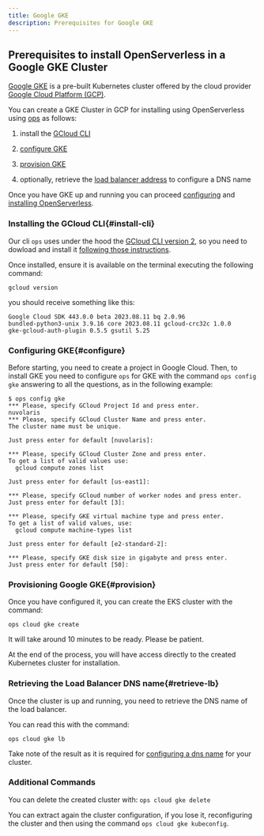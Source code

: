 ```yaml
---
title: Google GKE
description: Prerequisites for Google GKE
---
```

## Prerequisites to install OpenServerless in a Google GKE Cluster

[Google GKE](https://cloud.google.com/kubernetes-engine) is a pre-built
Kubernetes cluster offered by the cloud provider [Google Cloud Platform
(GCP)](https://cloud.google.com/gcp).

You can create a GKE Cluster in GCP for installing using OpenServerless using
[ops](#download.adoc) as follows:

1. install the [GCloud CLI](#install-cli)

2. [configure GKE](#configure)

3. [provision GKE](#provision)

4. optionally, retrieve the [load balancer address](#retrieve-lb) to
    configure a DNS name

Once you have GKE up and running you can proceed
[configuring](#configure.adoc) and [installing
OpenServerless](#install-cluster.adoc).

### Installing the GCloud CLI{#install-cli}

Our cli `ops` uses under the hood the [GCloud CLI version
2](https://cloud.google.com/sdk/gcloud), so you need to dowload and
install it [following those
instructions](https://cloud.google.com/sdk/docs/install).

Once installed, ensure it is available on the terminal executing the
following command:

    gcloud version

you should receive something like this:

    Google Cloud SDK 443.0.0 beta 2023.08.11 bq 2.0.96
    bundled-python3-unix 3.9.16 core 2023.08.11 gcloud-crc32c 1.0.0
    gke-gcloud-auth-plugin 0.5.5 gsutil 5.25

### Configuring GKE{#configure}

Before starting, you need to create a project in Google Cloud. Then, to
install GKE you need to configure `ops` for GKE with the command
`ops config gke` answering to all the questions, as in the following
example:

    $ ops config gke
    *** Please, specify GCloud Project Id and press enter.
    nuvolaris
    *** Please, specify GCloud Cluster Name and press enter.
    The cluster name must be unique.

    Just press enter for default [nuvolaris]:

    *** Please, specify GCloud Cluster Zone and press enter.
    To get a list of valid values use:
      gcloud compute zones list

    Just press enter for default [us-east1]:

    *** Please, specify GCloud number of worker nodes and press enter.
    Just press enter for default [3]:

    *** Please, specify GKE virtual machine type and press enter.
    To get a list of valid values, use:
      gcloud compute machine-types list

    Just press enter for default [e2-standard-2]:

    *** Please, specify GKE disk size in gigabyte and press enter.
    Just press enter for default [50]:

### Provisioning Google GKE{#provision}

Once you have configured it, you can create the EKS cluster with the
command:

    ops cloud gke create

It will take around 10 minutes to be ready. Please be patient.

At the end of the process, you will have access directly to the created
Kubernetes cluster for installation.

### Retrieving the Load Balancer DNS name{#retrieve-lb}
Once the cluster is up and running, you need to retrieve the DNS name of
the load balancer.

You can read this with the command:

    ops cloud gke lb

Take note of the result as it is required for [configuring a dns
name](#configure-dns.adoc) for your cluster.

### Additional Commands

You can delete the created cluster with: `ops cloud gke delete`

You can extract again the cluster configuration, if you lose it,
reconfiguring the cluster and then using the command
`ops cloud gke kubeconfig`.
